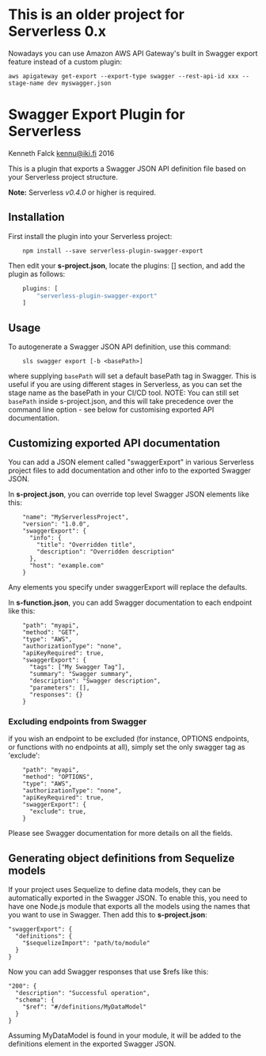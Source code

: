 # This is an older project for Serverless 0.x

Nowadays you can use Amazon AWS API Gateway's built in Swagger export
feature instead of a custom plugin:

    aws apigateway get-export --export-type swagger --rest-api-id xxx --stage-name dev myswagger.json

# Swagger Export Plugin for Serverless
Kenneth Falck <kennu@iki.fi> 2016

This is a plugin that exports a Swagger JSON API definition file
based on your Serverless project structure.

**Note:** Serverless *v0.4.0* or higher is required.

## Installation

First install the plugin into your Serverless project:

```
    npm install --save serverless-plugin-swagger-export
```

Then edit your **s-project.json**, locate the plugins: [] section, and add
the plugin as follows:

```js
    plugins: [
        "serverless-plugin-swagger-export"
    ]
```

## Usage

To autogenerate a Swagger JSON API definition, use this command:

```
    sls swagger export [-b <basePath>]
```

where supplying `basePath` will set a default basePath tag in Swagger. 
This is useful if you are using different stages in Serverless, as you can 
set the stage name as the basePath in your CI/CD tool.  NOTE: You can still 
set `basePath` inside s-project.json, and this will take precedence over 
the command line option - see below for customising exported API documentation.

## Customizing exported API documentation

You can add a JSON element called "swaggerExport" in various Serverless
project files to add documentation and other info to the exported
Swagger JSON.

In **s-project.json**, you can override top level Swagger JSON elements
like this:

```
    "name": "MyServerlessProject",
    "version": "1.0.0",
    "swaggerExport": {
      "info": {
        "title": "Overridden title",
        "description": "Overridden description"
      },
      "host": "example.com"
    }
```

Any elements you specify under swaggerExport will replace the defaults.

In **s-function.json**, you can add Swagger documentation to each endpoint
like this:

```
    "path": "myapi",
    "method": "GET",
    "type": "AWS",
    "authorizationType": "none",
    "apiKeyRequired": true,
    "swaggerExport": {
      "tags": ["My Swagger Tag"],
      "summary": "Swagger summary",
      "description": "Swagger description",
      "parameters": [],
      "responses": {}
    }
```

### Excluding endpoints from Swagger

if you wish an endpoint to be excluded (for instance, OPTIONS endpoints, or functions with no endpoints at all), simply set the only swagger tag as 'exclude':
```
    "path": "myapi",
    "method": "OPTIONS",
    "type": "AWS",
    "authorizationType": "none",
    "apiKeyRequired": true,
    "swaggerExport": {
      "exclude": true,
    }
```


Please see Swagger documentation for more details on all the fields.

## Generating object definitions from Sequelize models

If your project uses Sequelize to define data models, they can be
automatically exported in the Swagger JSON. To enable this, you need to have
one Node.js module that exports all the models using the names that you
want to use in Swagger. Then add this to **s-project.json**:

    "swaggerExport": {
      "definitions": {
        "$sequelizeImport": "path/to/module"
      }
    }

Now you can add Swagger responses that use $refs like this:

    "200": {
      "description": "Successful operation",
      "schema": {
        "$ref": "#/definitions/MyDataModel"
      }
    }

Assuming MyDataModel is found in your module, it will be added to the
definitions element in the exported Swagger JSON.
